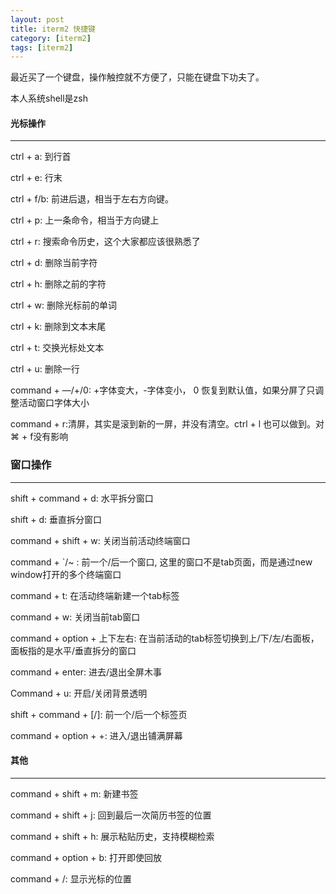 ```yaml
---
layout: post
title: iterm2 快捷键
category: [iterm2]
tags: [iterm2]
---
```




最近买了一个键盘，操作触控就不方便了，只能在键盘下功夫了。

本人系统shell是zsh


#### **光标操作**
---

ctrl + a: 到行首

ctrl + e: 行末

ctrl + f/b: 前进后退，相当于左右方向键。

ctrl + p: 上一条命令，相当于方向键上

ctrl + r: 搜索命令历史，这个大家都应该很熟悉了

ctrl + d: 删除当前字符

ctrl + h: 删除之前的字符

ctrl + w: 删除光标前的单词

ctrl + k: 删除到文本末尾

ctrl + t: 交换光标处文本

ctrl + u: 删除一行

command + —/+/0: +字体变大，-字体变小， 0 恢复到默认值，如果分屏了只调整活动窗口字体大小

command + r:清屏，其实是滚到新的一屏，并没有清空。ctrl + l 也可以做到。对 ⌘ + f没有影响


### **窗口操作**
---

shift + command + d: 水平拆分窗口

shift + d: 垂直拆分窗口

command + shift + w: 关闭当前活动终端窗口

command + `/~ : 前一个/后一个窗口, 这里的窗口不是tab页面，而是通过new window打开的多个终端窗口

command + t: 在活动终端新建一个tab标签

command + w: 关闭当前tab窗口

command + option + 上下左右: 在当前活动的tab标签切换到上/下/左/右面板，面板指的是水平/垂直拆分的窗口

command + enter: 进去/退出全屏木事

Command + u: 开启/关闭背景透明

shift + command + [/]: 前一个/后一个标签页

command + option + +: 进入/退出铺满屏幕


#### **其他**
---


command + shift + m: 新建书签

command + shift + j: 回到最后一次简历书签的位置


command + shift + h: 展示粘贴历史，支持模糊检索

command + option + b: 打开即使回放

command + /: 显示光标的位置

















